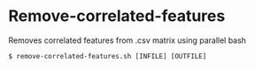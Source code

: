 # Remove-correlated-features
Removes correlated features from .csv matrix using parallel bash

    $ remove-correlated-features.sh [INFILE] [OUTFILE]
    
    
